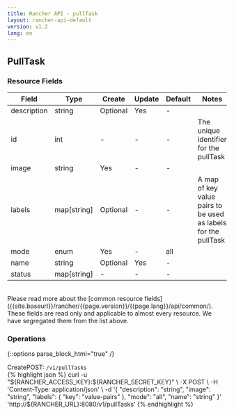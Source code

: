 ```yaml
---
title: Rancher API - pullTask
layout: rancher-api-default
version: v1.2
lang: en
---
```


## PullTask



### Resource Fields

Field | Type | Create | Update | Default | Notes
---|---|---|---|---|---
description | string | Optional | Yes | - | 
id | int | - | - | - | The unique identifier for the pullTask
image | string | Yes | - | - | 
labels | map[string] | Optional | - | - | A map of key value pairs to be used as labels for the pullTask
mode | enum | Yes | - | all | 
name | string | Optional | Yes | - | 
status | map[string] | - | - | - | 

<br>
Please read more about the [common resource fields]({{site.baseurl}}/rancher/{{page.version}}/{{page.lang}}/api/common/). These fields are read only and applicable to almost every resource. We have segregated them from the list above.

### Operations
{::options parse_block_html="true" /}
<a id="create"></a>
<div class="action"><span class="header">Create<span class="headerright">POST:  <code>/v1/pullTasks</code></span></span>
<div class="action-contents"> {% highlight json %}
curl -u "${RANCHER_ACCESS_KEY}:${RANCHER_SECRET_KEY}" \
-X POST \
-H 'Content-Type: application/json' \
-d '{
	"description": "string",
	"image": "string",
	"labels": {
		"key": "value-pairs"
	},
	"mode": "all",
	"name": "string"
}' 'http://${RANCHER_URL}:8080/v1/pullTasks'
{% endhighlight %}
</div></div>





